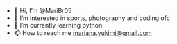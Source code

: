 - 👋 Hi, I’m @MariBr05
- 👀 I’m interested in sports, photography and coding ofc
- 🌱 I’m currently learning python
- 📫 How to reach me mariana.yukimi@gmail.com

<!---
MariBr05/MariBr05 is a ✨ special ✨ repository because its `README.md` (this file) appears on your GitHub profile.
You can click the Preview link to take a look at your changes.
--->
